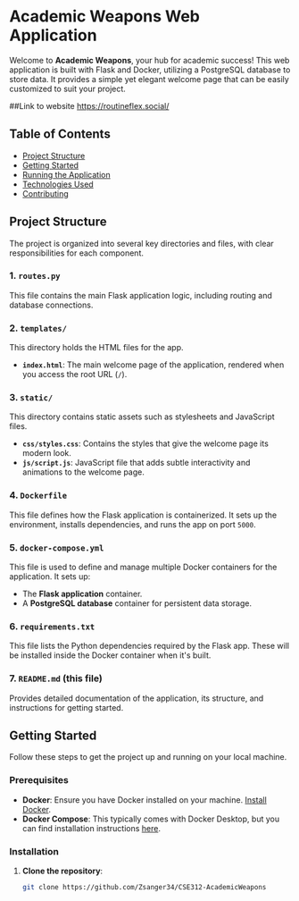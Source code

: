 # Academic Weapons Web Application

Welcome to **Academic Weapons**, your hub for academic success! This web application is built with Flask and Docker, utilizing a PostgreSQL database to store data. It provides a simple yet elegant welcome page that can be easily customized to suit your project.

##Link to website
https://routineflex.social/

## Table of Contents

- [Project Structure](#project-structure)
- [Getting Started](#getting-started)
- [Running the Application](#running-the-application)
- [Technologies Used](#technologies-used)
- [Contributing](#contributing)

## Project Structure

The project is organized into several key directories and files, with clear responsibilities for each component.

### **1. `routes.py`**

This file contains the main Flask application logic, including routing and database connections.

### **2. `templates/`**

This directory holds the HTML files for the app.
- **`index.html`**: The main welcome page of the application, rendered when you access the root URL (`/`).

### **3. `static/`** 

This directory contains static assets such as stylesheets and JavaScript files.
- **`css/styles.css`**: Contains the styles that give the welcome page its modern look.
- **`js/script.js`**: JavaScript file that adds subtle interactivity and animations to the welcome page.

### **4. `Dockerfile`**

This file defines how the Flask application is containerized. It sets up the environment, installs dependencies, and runs the app on port `5000`.

### **5. `docker-compose.yml`**

This file is used to define and manage multiple Docker containers for the application. It sets up:
- The **Flask application** container.
- A **PostgreSQL database** container for persistent data storage.

### **6. `requirements.txt`**

This file lists the Python dependencies required by the Flask app. These will be installed inside the Docker container when it's built.

### **7. `README.md`** (this file)

Provides detailed documentation of the application, its structure, and instructions for getting started.

## Getting Started

Follow these steps to get the project up and running on your local machine.

### Prerequisites

- **Docker**: Ensure you have Docker installed on your machine. [Install Docker](https://docs.docker.com/get-docker/).
- **Docker Compose**: This typically comes with Docker Desktop, but you can find installation instructions [here](https://docs.docker.com/compose/install/).

### Installation

1. **Clone the repository**:

   ```bash
   git clone https://github.com/Zsanger34/CSE312-AcademicWeapons
